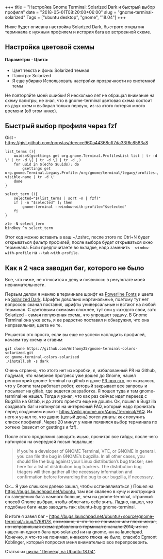+++
title = "Настройка Gnome Terminal: Solarized Dark и быстрый выбор профиля"
date = "2018-05-01T08:20:00+06:00"
slug = "gnome-terminal-solarized"
Tags = ["ubuntu desktop", "gnome", "18.04"]
+++

Ниже будет описана настройка Solarized Dark, быстрого открытия терминала с нужным профилем и история бага во встроенной схеме.

<!--more-->

## Настройка цветовой схемы
#### Параметры - Цвета:
- Цвет текста и фона: Solarized темная
- Палитра: Solarized
- Я еще убираю Использовать настройки прозрачности из системной темы

Не повторяйте моей ошибки! Я несколько лет не обращал внимание на схему палитры, не знал, что в gnome-terminal цветовая схема состоит из двух схем и выбирал только первую, из-за этого потерял много времени (об этом ниже).

## Быстрый выбор профиля через fzf
Gist - https://gist.github.com/popstas/deecce960a44368cff7da33f6c8583a8

```
list_terms (){
    uuids=$(gsettings get org.gnome.Terminal.ProfilesList list | tr -d \' | tr -d \[ | tr -d \] | tr -d ,)
    for uuid in $(echo $uuids); do
        gsettings get org.gnome.Terminal.Legacy.Profile:/org/gnome/terminal/legacy/profiles:/:${uuid}/ visible-name | tr -d \'
    done
}

select_term (){
    selected="$(list_terms | sort -n | fzf)"
    if [ -n "$selected" ]; then
        gnome-terminal --window-with-profile="$selected"
    fi
}

zle -N select_term
bindkey ^n select_term
```

Этот код можно вставить в ваш ~/.zshrc, после этого по Ctrl+N будет открываться фильтр профилей, после выбора будет открываться окно терминала. Если предпочитаете во вкладке, надо заменить `--window-with-profile` на `--tab-with-profile`.

## Как я 2 часа заводил баг, которого не было
Все, что ниже, не относится к делу и появилось в результате моей невнимательности.

Первым делом я меняю в терминале шрифт на [Powerline Fonts](https://github.com/powerline/fonts) и цвета на [Solarized Dark](http://ethanschoonover.com/solarized). Шрифты довольно маргинальные, поэтому тут нет вопросов: скачал поставил, шрифты универсальные и встают на любой терминал. С цветовыми схемами сложнее, тут они у каждого свои, зато Solarized - самая популярная схема, что упрощает задачу. В Gnome Terminal она уже есть, я ее радостно поставил и обнаружил, что она неправильная, цвета не те.

Решается это просто, если вы еще не успели наплодить профилей, качаем тру схему и ставим:

```
git clone https://github.com/Anthony25/gnome-terminal-colors-solarized.git
cd gnome-terminal-colors-solarized
./install.sh -s dark
```

Очень странно, что этого нет из коробки, я, избалованный PR на Github, подумал, что наверное прогресс уже дошел до Gnome, нашел репозиторий gnome-terminal на github и даже [PR про это](https://github.com/GNOME/gnome-terminal/pull/6), но оказалось, что у Gnome там работает робот, который закрывает все запросы и посылает на gitlab, где ведется разработка. Я пошел туда и там gnome-terminal не нашел. Тогда я узнал, что как раз сейчас идет переезд с Bugzilla на Gitlab, и до этого проекта еще не дошли. Ок, пошел в Bugzilla создавать баг и наткнулся на интересный FAQ, который надо прочитать перед созданием ишью - https://wiki.gnome.org/Apps/Terminal/FAQ. Из него я узнал то, что давно (целый день) хотел узнать: как получить список профилей. Через 20 минут у меня появился выбор терминала по хоткею (зависит от gsettings и fzf).

После этого продолжил заводить ишью, прочитал все гайды, после чего наткнулся на очередной посыл подальше:

> If you’re a developer of GNOME Terminal, VTE, or GNOME in general, you can file the bug in GNOME’s bugzilla. In all other cases, you should file the bug against your Linux distribution’s bug tracker; see here for a list of distribution bug trackers. The distribution bug triagers will then gather all the necessary information and confirmation before forwarding the bug to our bugzilla, if necessary.

Ок… Я уже слишком далеко зашел, чтобы останавливаться ) Пошел на https://bugs.launchpad.net/ubuntu, там все свалено в кучу и инструкция по заведению бага намного больше, чем на gnome-terminal, странный способ Gnome выбрал, чтобы облегчить себе жить. Ладно, нашел, что подобные баги надо заводить так: ubuntu-bug gnome-terminal.

В итоге я завел баг - https://bugs.launchpad.net/ubuntu/+source/gnome-terminal/+bug/1768178, ~~возможно, я что-то не понимаю или плохо искал, но неправильная схема добавлена в терминал в начале 2014, и я не нашел ни одного бага про solarized ни на gnome, ни на launchpad~~. Конечно, я что-то не понимал, никакого глюка не было, спасибо Egmont Koblinger, который попросил меня внимательно все перепроверить.

Статья из [цикла "Переезд на Ubuntu 18.04"](/blog/2018/04/30/windows-ubuntu-18.04-migrate/).
